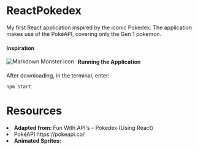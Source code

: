 # ReactPokedex 

My first React application inspired by the iconic Pokedex. The application makes use of the PokéAPI, covering only the Gen 1 pokemon. 

#### Inspiration

<img src="markdownmonstericon.png"
     alt="Markdown Monster icon"
     style="float: left; margin-right: 10px;" />



#### Running the Application 

After downloading, in the terminal, enter: 

`npm start` 


# Resources 

<li><b>Adapted from: </b> Fun With API's - Pokedex (Using React)</li>
<li>PokéAPI https://pokeapi.co/</li>
<li><b>Animated Sprites:</b></li>

